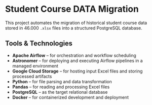 # Student Course DATA Migration

This project automates the migration of historical student course data stored in 46.000 `.xlsx` files into a structured PostgreSQL database.

## Tools & Technologies

- **Apache Airflow** – for orchestration and workflow scheduling  
- **Astronomer** – for deploying and executing Airflow pipelines in a managed environment  
- **Google Cloud Storage** – for hosting input Excel files and storing processed artifacts  
- **Python** – for file parsing and data transformation  
- **Pandas** – for reading and processing Excel files  
- **PostgreSQL** – as the target relational database  
- **Docker** – for containerized development and deployment
